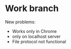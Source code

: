 # Work branch

New problems:

- Works only in Chrome
- only on localhost server
- File protocol not functional
